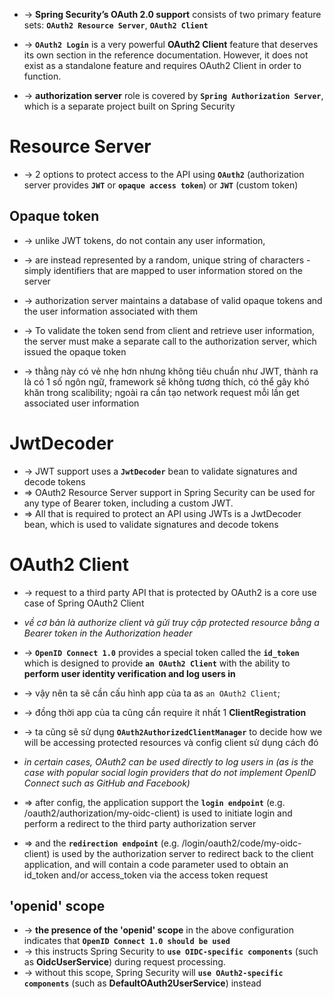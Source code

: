
* -> **Spring Security’s OAuth 2.0 support** consists of two primary feature sets: **`OAuth2 Resource Server`**, **`OAuth2 Client`**

* -> **`OAuth2 Login`** is a very powerful **OAuth2 Client** feature that deserves its own section in the reference documentation. However, it does not exist as a standalone feature and requires OAuth2 Client in order to function.

* -> **authorization server** role is covered by **`Spring Authorization Server`**, which is a separate project built on Spring Security

# Resource Server
* -> 2 options to protect access to the API using **`OAuth2`** (authorization server provides **`JWT`** or **`opaque access token`**) or **`JWT`** (custom token)


## Opaque token
* -> unlike JWT tokens, do not contain any user information, 
* -> are instead represented by a random, unique string of characters - simply identifiers that are mapped to user information stored on the server
* -> authorization server maintains a database of valid opaque tokens and the user information associated with them

* -> To validate the token send from client and retrieve user information, the server must make a separate call to the authorization server, which issued the opaque token

* -> thằng này có vẻ nhẹ hơn nhưng không tiêu chuẩn như JWT, thành ra là có 1 số ngôn ngữ, framework sẽ không tương thích, có thể gây khó khăn trong scalibility; ngoài ra cần tạo network request mỗi lần get associated user information

# JwtDecoder
* -> JWT support uses a **`JwtDecoder`** bean to validate signatures and decode tokens
* => OAuth2 Resource Server support in Spring Security can be used for any type of Bearer token, including a custom JWT.
* => All that is required to protect an API using JWTs is a JwtDecoder bean, which is used to validate signatures and decode tokens


# OAuth2 Client
* -> request to a third party API that is protected by OAuth2 is a core use case of Spring OAuth2 Client
* _về cơ bản là authorize client và gửi truy cập protected resource bằng a Bearer token in the Authorization header_

* -> **`OpenID Connect 1.0`** provides a special token called the **`id_token`** which is designed to provide **`an OAuth2 Client`** with the ability to **perform user identity verification and log users in**
* -> vậy nên ta sẽ cần cấu hình app của ta as `an OAuth2 Client`; 
* -> đồng thời app của ta cũng cần require ít nhất 1 **ClientRegistration**
* -> ta cũng sẽ sử dụng **`OAuth2AuthorizedClientManager`** to decide how we will be accessing protected resources và config client sử dụng cách đó

* _in certain cases, OAuth2 can be used directly to log users in (as is the case with popular social login providers that do not implement OpenID Connect such as GitHub and Facebook)_

* => after config, the application support the **`login endpoint`** (e.g. /oauth2/authorization/my-oidc-client) is used to initiate login and perform a redirect to the third party authorization server
* => and the **`redirection endpoint`** (e.g. /login/oauth2/code/my-oidc-client) is used by the authorization server to redirect back to the client application, and will contain a code parameter used to obtain an id_token and/or access_token via the access token request

## 'openid' scope
* -> **the presence of the 'openid' scope** in the above configuration indicates that **`OpenID Connect 1.0 should be used`**
* -> this instructs Spring Security to **`use OIDC-specific components`** (such as **OidcUserService**) during request processing. 
* -> without this scope, Spring Security will **`use OAuth2-specific components`** (such as **DefaultOAuth2UserService**) instead

